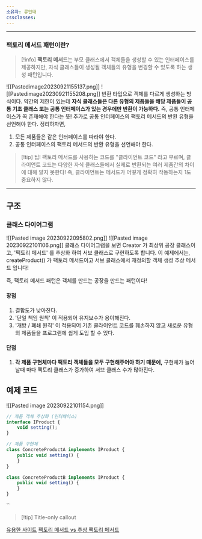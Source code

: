 ```yaml
---
소유자: 류인태
cssclasses:
---
```

---
### 팩토리 메서드 패턴이란?
>[!info]
**팩토리 메서드**는 부모 클래스에서 객체들을 생성할 수 있는 인터페이스를 제공하지만, 
자식 클래스들이 생성될 객체들의 유형을 변경할 수 있도록 하는 생성 패턴입니다.


![[Pastedimage20230921155137.png]]
![[Pastedimage20230921155208.png]]
반환 타입으로 객체를 다르게 생성하는 방식이다.
약간의 제한이 있는데 **자식 클래스들은 다른 유형의 제품들을 해당 제품들이 공통 기초 클래스 또는 공통 인터페이스가 있는 경우에만 반환이 가능하다.**
즉, 공통 인터페이스가 꼭 존재해야 한다는 뜻!
추가로 공통 인터페이스의 팩토리 메서드의 반환 유형을 선언해야 한다.
정리하자면, 
1. 모든 제품들은 같은 인터페이스를 따라야 한다.
2. 공통 인터페이스의 팩토리 메서드의 반환 유형을 선언해야 한다.

>[!tip] 팁!
>팩토리 메서드를 사용하는 코드를 "클라이언트 코드" 라고 부르며, 클라이언트 코드는 다양한 자식 클래스들에서 실제로 반환되는 여러 제품간의 차이에 대해 알지 못한다! 
>즉, 클라이언트는 메서드가 어떻게 정확히 작동하는지 1도 중요하지 않다.

---
## 구조

### 클래스 다이어그램
![[Pasted image 20230922095802.png]] ![[Pasted image 20230922101106.png]]
클래스 다이어그램을 보면 Creator 가 최상위 공장 클래스이고, '팩토리 메서드' 를 추상화 하여 서브 클래스로 구현하도록 합니다.
이 예제에서는, createProduct() 가 팩토리 메서드이고 서브 클래스에서 재정의할 객체 생성 추상 메서드 입니다!

즉, 팩토리 메서드 패턴은 객체를 만드는 공장을 만드는 패턴이다!

#### 장점
1. 결합도가 낮아진다.
2. '단일 책임 원칙' 이 적용되어 유지보수가 용이해진다.
3. '개방 / 폐쇄 원칙' 이 적용되어 기존 클라이언트 코드를 훼손하지 않고 새로운 유형의 제품들을 프로그램에 쉽게 도입 할 수 있다.

#### 단점
1. **각 제품 구현체마다 팩토리 객체들을 모두 구현해주어야 하기 때문에,** 구현체가 늘어날때 마다 팩토리 클래스가 증가하여 서브 클래스 수가 많아진다.

## 예제 코드
![[Pasted image 20230922101154.png]]

```js 
// 제품 객체 추상화 (인터페이스)
interface IProduct {
    void setting();
}

// 제품 구현체
class ConcreteProductA implements IProduct {
    public void setting() {
    }
}

class ConcreteProductB implements IProduct {
    public void setting() {
    }
}
```
``

> [!tip] Title-only callout

[유용한 사이트](https://refactoring.guru/ko/design-patterns/factory-method)
[팩토리 메서드 vs 추상 팩토리 메서드 ](https://inpa.tistory.com/entry/GOF-%F0%9F%92%A0-%ED%8C%A9%ED%86%A0%EB%A6%AC-%EB%A9%94%EC%84%9C%EB%93%9CFactory-Method-%ED%8C%A8%ED%84%B4-%EC%A0%9C%EB%8C%80%EB%A1%9C-%EB%B0%B0%EC%9B%8C%EB%B3%B4%EC%9E%90#factory_method_vs_abstract_factory)
